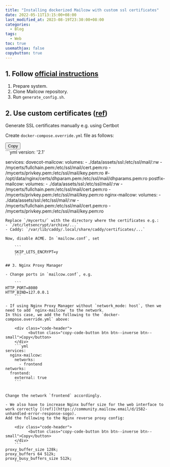 ```yaml
---
title: "Installing dockerized Mailcow with custom ssl certificates"
date: 2022-05-11T13:15:00+08:00
last_modified_at: 2023-08-19T23:30:00+08:00
categories:
  - Blog
tags:
  - Web
toc: true
usemathjax: false
copybutton: true
---
```



## 1. Follow [official instructions](https://mailcow.github.io/mailcow-dockerized-docs/prerequisite/prerequisite-system/#supported-os)

1. Prepare system.
2. Clone Mailcow repository.
3. Run `generate_config.sh`.

## 2. Use custom certificates ([ref](https://github.com/mailcow/mailcow-dockerized/issues/1421))

Generate SSL certificates manually e.g. using Certbot

Create `docker-compose.override.yml` file as follows:

<div class="code-header">
	  <button class="copy-code-button btn btn--inverse btn--small">Copy</button>
</div>
```yml
version: '2.1'

services:
  dovecot-mailcow:
	volumes:
	  - ./data/assets/ssl:/etc/ssl/mail/:rw
	  - /mycerts/fullchain.pem:/etc/ssl/mail/cert.pem:ro
	  - /mycerts/privkey.pem:/etc/ssl/mail/key.pem:ro
		#- /opt/data/nginx/certs/dhparam.pem:/etc/ssl/mail/dhparams.pem:ro
  postfix-mailcow:
	volumes:
	  - ./data/assets/ssl:/etc/ssl/mail/:rw
	  - /mycerts/fullchain.pem:/etc/ssl/mail/cert.pem:ro
	  - /mycerts/privkey.pem:/etc/ssl/mail/key.pem:ro
  nginx-mailcow:
	volumes:
	  - ./data/assets/ssl:/etc/ssl/mail/:rw
	  - /mycerts/fullchain.pem:/etc/ssl/mail/cert.pem:ro
	  - /mycerts/privkey.pem:/etc/ssl/mail/key.pem:ro
```
Replace `/mycerts/` with the directory where the certificates e.g.:
- `/etc/letsencrypt/archive/...`
- Caddy: `/var/lib/caddy/.local/share/caddy/certificates/...`

Now, disable ACME. In `mailcow.conf`, set

	```
	SKIP_LETS_ENCRYPT=y
	```

## 3. Nginx Proxy Manager

- Change ports in `mailcow.conf`, e.g. 

	```
HTTP_PORT=8080
HTTP_BIND=127.0.0.1
	```

- If using Nginx Proxy Manager without `network_mode: host`, then we need to add `nginx-mailcow` to the network.
In this case, we add the following to the `docker-compose.override.yml` above:

	<div class="code-header">
		  <button class="copy-code-button btn btn--inverse btn--small">Copy</button>
	</div>
	```yml
services:
  nginx-mailcow:
    networks:
      - frontend
networks:
  frontend:
    external: true
	```
	

Change the network `frontend` accordingly.

- We also have to increase Nginx buffer size for the web interface to work correctly [(ref)](https://community.mailcow.email/d/1582-unhandled-error-response-sogo).
Add the following to the Nginx reverse proxy config:

	<div class="code-header">
		  <button class="copy-code-button btn btn--inverse btn--small">Copy</button>
	</div>
	```
proxy_buffer_size 128k;
proxy_buffers 64 512k;
proxy_busy_buffers_size 512k;
	```















